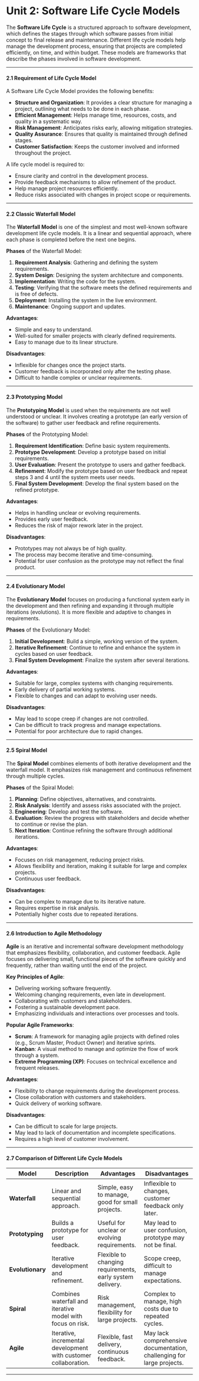 # Unit 2: Software Life Cycle Models

The **Software Life Cycle** is a structured approach to software development, which defines the stages through which software passes from initial concept to final release and maintenance. Different life cycle models help manage the development process, ensuring that projects are completed efficiently, on time, and within budget. These models are frameworks that describe the phases involved in software development.

---

#### **2.1 Requirement of Life Cycle Model**
A Software Life Cycle Model provides the following benefits:
- **Structure and Organization**: It provides a clear structure for managing a project, outlining what needs to be done in each phase.
- **Efficient Management**: Helps manage time, resources, costs, and quality in a systematic way.
- **Risk Management**: Anticipates risks early, allowing mitigation strategies.
- **Quality Assurance**: Ensures that quality is maintained through defined stages.
- **Customer Satisfaction**: Keeps the customer involved and informed throughout the project.

A life cycle model is required to:
- Ensure clarity and control in the development process.
- Provide feedback mechanisms to allow refinement of the product.
- Help manage project resources efficiently.
- Reduce risks associated with changes in project scope or requirements.

---

#### **2.2 Classic Waterfall Model**
The **Waterfall Model** is one of the simplest and most well-known software development life cycle models. It is a linear and sequential approach, where each phase is completed before the next one begins.

**Phases** of the Waterfall Model:
1. **Requirement Analysis**: Gathering and defining the system requirements.
2. **System Design**: Designing the system architecture and components.
3. **Implementation**: Writing the code for the system.
4. **Testing**: Verifying that the software meets the defined requirements and is free of defects.
5. **Deployment**: Installing the system in the live environment.
6. **Maintenance**: Ongoing support and updates.

**Advantages**:
- Simple and easy to understand.
- Well-suited for smaller projects with clearly defined requirements.
- Easy to manage due to its linear structure.

**Disadvantages**:
- Inflexible for changes once the project starts.
- Customer feedback is incorporated only after the testing phase.
- Difficult to handle complex or unclear requirements.

---

#### **2.3 Prototyping Model**
The **Prototyping Model** is used when the requirements are not well understood or unclear. It involves creating a prototype (an early version of the software) to gather user feedback and refine requirements.

**Phases** of the Prototyping Model:
1. **Requirement Identification**: Define basic system requirements.
2. **Prototype Development**: Develop a prototype based on initial requirements.
3. **User Evaluation**: Present the prototype to users and gather feedback.
4. **Refinement**: Modify the prototype based on user feedback and repeat steps 3 and 4 until the system meets user needs.
5. **Final System Development**: Develop the final system based on the refined prototype.

**Advantages**:
- Helps in handling unclear or evolving requirements.
- Provides early user feedback.
- Reduces the risk of major rework later in the project.

**Disadvantages**:
- Prototypes may not always be of high quality.
- The process may become iterative and time-consuming.
- Potential for user confusion as the prototype may not reflect the final product.

---

#### **2.4 Evolutionary Model**
The **Evolutionary Model** focuses on producing a functional system early in the development and then refining and expanding it through multiple iterations (evolutions). It is more flexible and adaptive to changes in requirements.

**Phases** of the Evolutionary Model:
1. **Initial Development**: Build a simple, working version of the system.
2. **Iterative Refinement**: Continue to refine and enhance the system in cycles based on user feedback.
3. **Final System Development**: Finalize the system after several iterations.

**Advantages**:
- Suitable for large, complex systems with changing requirements.
- Early delivery of partial working systems.
- Flexible to changes and can adapt to evolving user needs.

**Disadvantages**:
- May lead to scope creep if changes are not controlled.
- Can be difficult to track progress and manage expectations.
- Potential for poor architecture due to rapid changes.

---

#### **2.5 Spiral Model**
The **Spiral Model** combines elements of both iterative development and the waterfall model. It emphasizes risk management and continuous refinement through multiple cycles.

**Phases** of the Spiral Model:
1. **Planning**: Define objectives, alternatives, and constraints.
2. **Risk Analysis**: Identify and assess risks associated with the project.
3. **Engineering**: Develop and test the software.
4. **Evaluation**: Review the progress with stakeholders and decide whether to continue or revise the plan.
5. **Next Iteration**: Continue refining the software through additional iterations.

**Advantages**:
- Focuses on risk management, reducing project risks.
- Allows flexibility and iteration, making it suitable for large and complex projects.
- Continuous user feedback.

**Disadvantages**:
- Can be complex to manage due to its iterative nature.
- Requires expertise in risk analysis.
- Potentially higher costs due to repeated iterations.

---

#### **2.6 Introduction to Agile Methodology**
**Agile** is an iterative and incremental software development methodology that emphasizes flexibility, collaboration, and customer feedback. Agile focuses on delivering small, functional pieces of the software quickly and frequently, rather than waiting until the end of the project.

**Key Principles of Agile**:
- Delivering working software frequently.
- Welcoming changing requirements, even late in development.
- Collaborating with customers and stakeholders.
- Fostering a sustainable development pace.
- Emphasizing individuals and interactions over processes and tools.

**Popular Agile Frameworks**:
- **Scrum**: A framework for managing agile projects with defined roles (e.g., Scrum Master, Product Owner) and iterative sprints.
- **Kanban**: A visual method to manage and optimize the flow of work through a system.
- **Extreme Programming (XP)**: Focuses on technical excellence and frequent releases.

**Advantages**:
- Flexibility to change requirements during the development process.
- Close collaboration with customers and stakeholders.
- Quick delivery of working software.

**Disadvantages**:
- Can be difficult to scale for large projects.
- May lead to lack of documentation and incomplete specifications.
- Requires a high level of customer involvement.

---

#### **2.7 Comparison of Different Life Cycle Models**

| **Model**            | **Description**                      | **Advantages**                                          | **Disadvantages**                                      |
|----------------------|--------------------------------------|---------------------------------------------------------|--------------------------------------------------------|
| **Waterfall**         | Linear and sequential approach.      | Simple, easy to manage, good for small projects.        | Inflexible to changes, customer feedback only later.   |
| **Prototyping**       | Builds a prototype for user feedback.| Useful for unclear or evolving requirements.           | May lead to user confusion, prototype may not be final. |
| **Evolutionary**      | Iterative development and refinement.| Flexible to changing requirements, early system delivery.| Scope creep, difficult to manage expectations.         |
| **Spiral**            | Combines waterfall and iterative model with focus on risk. | Risk management, flexibility for large projects.         | Complex to manage, high costs due to repeated cycles.   |
| **Agile**             | Iterative, incremental development with customer collaboration. | Flexible, fast delivery, continuous feedback.            | May lack comprehensive documentation, challenging for large projects. |

---

